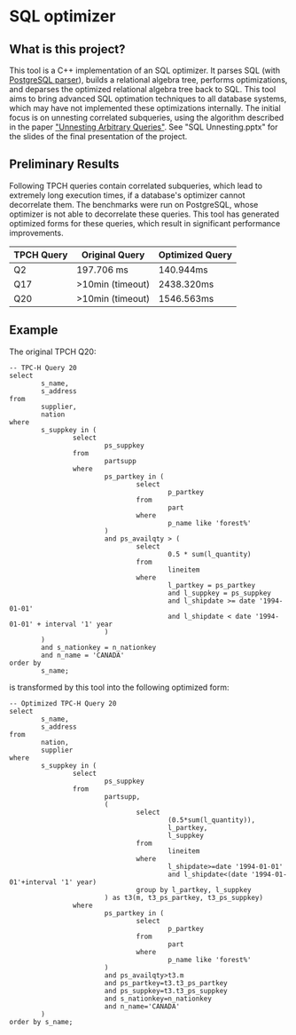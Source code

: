 # SQL optimizer

## What is this project?
This tool is a C++ implementation of an SQL optimizer. It parses SQL (with [PostgreSQL parser](https://github.com/pganalyze/libpg_query)), builds a relational algebra tree, performs optimizations, and deparses the optimized relational algebra tree back to SQL. This tool aims to bring advanced SQL optimation techniques to all database systems, which may have not implemented these optimizations internally. The initial focus is on unnesting correlated subqueries, using the algorithm described in the paper ["Unnesting Arbitrary Queries"](https://www.semanticscholar.org/paper/Unnesting-Arbitrary-Queries-Neumann-Kemper/3112928019f64d8c388e8cfbae34b9887c789213). See "SQL Unnesting.pptx" for the slides of the final presentation of the project.

## Preliminary Results
Following TPCH queries contain correlated subqueries, which lead to extremely long execution times, if a database's optimizer cannot decorrelate them. The benchmarks were run on PostgreSQL, whose optimizer is not able to decorrelate these queries. This tool has generated optimized forms for these queries, which result in significant performance improvements. 

| TPCH Query  | Original Query    | Optimized Query   |
| ------------|-------------------| ------------------|
| Q2          | 197.706 ms        | 140.944ms         |
| Q17         | >10min (timeout)  | 2438.320ms        |
| Q20         | >10min (timeout)  | 1546.563ms        |

## Example
The original TPCH Q20:
```
-- TPC-H Query 20
select
        s_name,
        s_address
from
        supplier,
        nation
where
        s_suppkey in (
                select
                        ps_suppkey
                from
                        partsupp
                where
                        ps_partkey in (
                                select
                                        p_partkey
                                from
                                        part
                                where
                                        p_name like 'forest%'
                        )
                        and ps_availqty > (
                                select
                                        0.5 * sum(l_quantity)
                                from
                                        lineitem
                                where
                                        l_partkey = ps_partkey
                                        and l_suppkey = ps_suppkey
                                        and l_shipdate >= date '1994-01-01'
                                        and l_shipdate < date '1994-01-01' + interval '1' year
                        )
        )
        and s_nationkey = n_nationkey
        and n_name = 'CANADA'
order by
        s_name;
```

is transformed by this tool into the following optimized form:
```
-- Optimized TPC-H Query 20
select 
        s_name, 
        s_address
from 
        nation, 
        supplier
where 
        s_suppkey in (
                select 
                        ps_suppkey
                from 
                        partsupp, 
                        (
                                select 
                                        (0.5*sum(l_quantity)), 
                                        l_partkey, 
                                        l_suppkey
                                from 
                                        lineitem
                                where 
                                        l_shipdate>=date '1994-01-01' 
                                        and l_shipdate<(date '1994-01-01'+interval '1' year)
                                group by l_partkey, l_suppkey
                        ) as t3(m, t3_ps_partkey, t3_ps_suppkey)
                where 
                        ps_partkey in (
                                select
                                        p_partkey
                                from 
                                        part
                                where 
                                        p_name like 'forest%'
                        ) 
                        and ps_availqty>t3.m 
                        and ps_partkey=t3.t3_ps_partkey 
                        and ps_suppkey=t3.t3_ps_suppkey
                        and s_nationkey=n_nationkey 
                        and n_name='CANADA'
        )
order by s_name;
``` 
